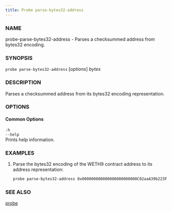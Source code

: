 ```yaml
---
title: Probe parse-bytes32-address
---
```


### NAME

probe-parse-bytes32-address - Parses a checksummed address from bytes32 encoding.

### SYNOPSIS

`probe parse-bytes32-address` [*options*] _bytes_

### DESCRIPTION

Parses a checksummed address from its bytes32 encoding representation.

### OPTIONS

#### Common Options

`-h`  
`--help`  
Prints help information.

### EXAMPLES

1. Parse the bytes32 encoding of the WETH9 contract address to its address representation:
   ```sh
   probe parse-bytes32-address 0x000000000000000000000000C02aaA39b223FE8D0A0e5C4F27eAD9083C756Cc2
   ```

### SEE ALSO

[probe](./probe.md)
